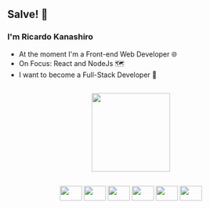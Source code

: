 ## Salve! 👋

### I'm Ricardo Kanashiro

- At the moment I'm a Front-end Web Developer 🌐
- On Focus: React and NodeJs 🗺️
- I want to become a Full-Stack Developer 🔭

##

<div align="center">
    <img height='160em' src='https://github-readme-stats-git-master-ricardokanashiro.vercel.app/api/top-langs/?username=ricardokanashiro&layout=compact&theme=tokyonight'>
</div>

##

<div align="center">
    <img src="https://cdn.jsdelivr.net/gh/devicons/devicon/icons/react/react-original.svg" height='30' width="45px" />
    <img src="https://cdn.jsdelivr.net/gh/devicons/devicon/icons/javascript/javascript-original.svg" height='30' width="45px" />
    <img src="https://cdn.jsdelivr.net/gh/devicons/devicon/icons/html5/html5-original.svg" height='30' width="45px"/>
    <img src="https://cdn.jsdelivr.net/gh/devicons/devicon/icons/css3/css3-original.svg" height='30' width="45px" />
    <img src="https://cdn.jsdelivr.net/gh/devicons/devicon/icons/sass/sass-original.svg" height='30' width="45px" />
    <img src="https://cdn.jsdelivr.net/gh/devicons/devicon/icons/figma/figma-original.svg" height='30' width="45px" />
</div>
